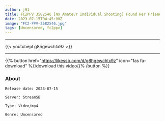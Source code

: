 ```yaml
---
author: j91
title: FC2PPV 3582546 [No Amateur Individual Shooting] Found Her Friend’s Girlfriend During Her P Activity! Cheeky Attitude Cheating On Her Give Her A Hammer! I’ll Shoot The Scene And Keep It A Secret From My Boyfriend, So I’ll Have Vaginal Cum Shot Sex! She Says She Doesn’t Feel Comfortable With People Other Than Her Boyfriend, But The Gap Of Climax Squirting Is Unbearable!
date: 2023-07-15T04:45:00Z
image: "FC2-PPV-3582546.jpg"
tags: [Uncensored, fc2ppv]
---
```

___

{{< youtubepl g8hgewchtx9z >}}
___

{{% button href="https://likessb.com/d/g8hgewchtx9z" icon="fas fa-download" %}}download this video{{% /button %}}
### About

`Release date: 2023-07-15`

`Server: StreamSB`

`Type: Video/mp4`

`Genre:	Uncensored`